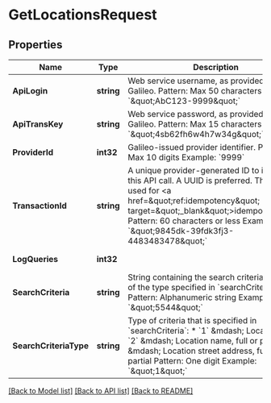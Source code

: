 # GetLocationsRequest

## Properties
Name | Type | Description | Notes
------------ | ------------- | ------------- | -------------
**ApiLogin** | **string** | Web service username, as provided by Galileo. Pattern: Max 50 characters Example: &#x60;\&quot;AbC123-9999\&quot;&#x60; | [optional] [default to AbC123-9999]
**ApiTransKey** | **string** | Web service password, as provided by Galileo. Pattern: Max 15 characters Example: &#x60;\&quot;4sb62fh6w4h7w34g\&quot;&#x60; | [optional] [default to 4sb62fh6w4h7w34g]
**ProviderId** | **int32** | Galileo-issued provider identifier. Pattern: Max 10 digits Example: &#x60;9999&#x60; | [optional] [default to 9999]
**TransactionId** | **string** | A unique provider-generated ID to identify this API call. A UUID is preferred. This value is used for &lt;a href&#x3D;\&quot;ref:idempotency\&quot; target&#x3D;\&quot;_blank\&quot;&gt;idempotency&lt;/a&gt;. Pattern: 60 characters or less Example: &#x60;\&quot;9845dk-39fdk3fj3-4483483478\&quot;&#x60; | [default to 123e4567-e89b-12d3-a456-426614174000]
**LogQueries** | **int32** |  | [optional] [default to LOG_QUERIES.0_]
**SearchCriteria** | **string** | String containing the search criteria. Must be of the type specified in &#x60;searchCriteriaType&#x60;. Pattern: Alphanumeric string Example: &#x60;\&quot;5544\&quot;&#x60; | [default to 5544]
**SearchCriteriaType** | **string** | Type of criteria that is specified in &#x60;searchCriteria&#x60;: * &#x60;1&#x60; &amp;mdash; Location ID * &#x60;2&#x60; &amp;mdash; Location name, full or partial * &#x60;3&#x60; &amp;mdash; Location street address, full or partial  Pattern: One digit Example: &#x60;\&quot;1\&quot;&#x60; | [default to 1]

[[Back to Model list]](../README.md#documentation-for-models) [[Back to API list]](../README.md#documentation-for-api-endpoints) [[Back to README]](../README.md)

